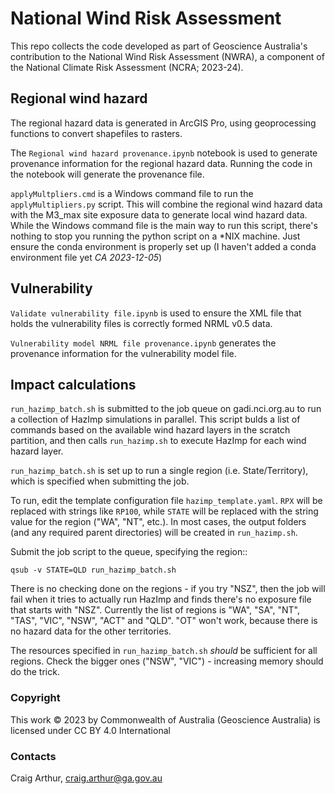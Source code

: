 # National Wind Risk Assessment

This repo collects the code developed as part of Geoscience Australia's contribution to the National Wind Risk Assessment (NWRA), a component of the National Climate Risk Assessment (NCRA; 2023-24).


## Regional wind hazard

The regional hazard data is generated in ArcGIS Pro, using geoprocessing functions to convert shapefiles to rasters.

The `Regional wind hazard provenance.ipynb` notebook is used to generate provenance information for the regional hazard data. Running the code in the notebook will generate the provenance file.

`applyMultpliers.cmd` is a Windows command file to run the `applyMultipliers.py` script. This will combine the regional wind hazard data with the M3_max site exposure data to generate local wind hazard data. While the Windows command file is the main way to run this script, there's nothing to stop you running the python script on a *NIX machine. Just ensure the conda environment is properly set up (I haven't added a conda environment file yet _CA 2023-12-05_)

## Vulnerability

`Validate vulnerability file.ipynb` is used to ensure the XML file that holds the vulnerability files is correctly formed NRML v0.5 data.

`Vulnerability model NRML file provenance.ipynb` generates the provenance information for the vulnerability model file.

## Impact calculations

`run_hazimp_batch.sh` is submitted to the job queue on gadi.nci.org.au to run a collection of HazImp simulations in parallel. This script bulds a list of commands based on the available wind hazard layers in the scratch partition, and then calls `run_hazimp.sh` to execute HazImp for each wind hazard layer.

`run_hazimp_batch.sh` is set up to run a single region (i.e. State/Territory), which is specified when submitting the job.

To run, edit the template configuration file `hazimp_template.yaml`. `RPX` will be replaced with strings like `RP100`, while `STATE` will be replaced with the string value for the region ("WA", "NT", etc.). In most cases, the output folders (and any required parent directories) will be created in `run_hazimp.sh`.

Submit the job script to the queue, specifying the region::

    qsub -v STATE=QLD run_hazimp_batch.sh

There is no checking done on the regions - if you try "NSZ", then the job will fail when it tries to actually run HazImp and finds there's no exposure file that starts with "NSZ". Currently the list of regions is "WA", "SA", "NT", "TAS", "VIC", "NSW", "ACT" and "QLD". "OT" won't work, because there is no hazard data for the other territories.

The resources specified in `run_hazimp_batch.sh` _should_ be sufficient for all regions. Check the bigger ones ("NSW", "VIC") - increasing memory should do the trick.

### Copyright
This work © 2023 by Commonwealth of Australia (Geoscience Australia) is licensed under CC BY 4.0 International

### Contacts

Craig Arthur, craig.arthur@ga.gov.au